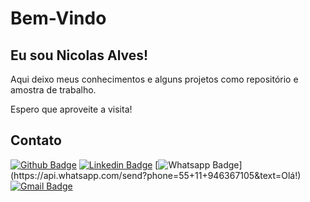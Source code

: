 # Bem-Vindo
 
## Eu sou Nicolas Alves!
 
 Aqui deixo meus conhecimentos e alguns projetos como repositório e amostra de trabalho.
 
 Espero que aproveite a visita!
 
## Contato
[![Github Badge](https://img.shields.io/badge/-Github-000?style=flat-square&logo=Github&logoColor=white&link=https://github.com/Nicolas-Alves-De-Oliveira)](https://github.com/Nicolas-Alves-De-Oliveira)
[![Linkedin Badge](https://img.shields.io/badge/-LinkedIn-blue?style=flat-square&logo=Linkedin&logoColor=white&link=https://www.linkedin.com/in/nicolas-alves-de-oliveira-36a21321b)](https://www.linkedin.com/in/nicolas-alves-de-oliveira-36a21321b)
[![Whatsapp Badge](https://img.shields.io/badge/-Whatsapp-4CA143?style=flat-square&labelColor=4CA143&logo=whatsapp&logoColor=white&link=https://api.whatsapp.com/send?phone=55+11+946367105&text=Olá!)](https://api.whatsapp.com/send?phone=55+11+946367105&text=Olá!)
[![Gmail Badge](https://img.shields.io/badge/-Gmail-c14438?style=flat-square&logo=Gmail&logoColor=white&link=mailto:nicolasalvesdeoliveira016@gmail.com
)](mailto:nicolasalvesdeoliveira016@gmail.com
)

